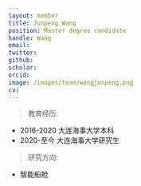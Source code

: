 ```yaml
---
layout: member
title: Junpeng Wang
position: Master degree candidate
handle: Wang
email: 
twitter: 
github: 
scholar:
orcid: 
image: /images/team/wangjunpeng.png
cv: 
---
```


> 教育经历:

- 2016-2020 大连海事大学本科
- 2020-至今 大连海事大学研究生


> 研究方向:

- 智能船舱
